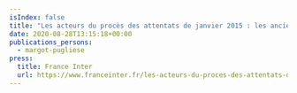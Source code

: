 ```yaml
---
isIndex: false
title: "Les acteurs du procès des attentats de janvier 2015 : les anciens secrétaires de la conférence en défense"
date: 2020-08-28T13:15:18+00:00
publications_persons:
  - margot-pugliese
press:
  title: France Inter
  url: https://www.franceinter.fr/les-acteurs-du-proces-des-attentats-de-janvier-2015-les-anciens-secretaires-de-la-conference-en-defense
---
```

